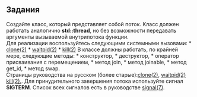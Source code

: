 ## Задания

Создайте класс, который представляет собой поток. Класс должен работать аналогично **std::thread**, 
но без возможности передавать аргументы вызываемой внутрипотока функции.    
Для реализации воспользуйтесь следующими системными вызовами:
    * [clone(2)](http://man7.org/linux/man-pages/man2/clone.2.html)
    * [waitpid(2)](http://man7.org/linux/man-pages/man2/waitpid.2.html)
    * [kill(2)](http://man7.org/linux/man-pages/man2/kill.2.html)
В классе должны работать, по крайней мере, следующие методы:
    * конструктор,
    * деструктор,
    * оператор присваивания с перемещением,
    * метод join,
    * метод joinable,
    * метод get_id,
    * метод swap.  
Страницы руководства на русском (более старые):[clone(2)](https://www.opennet.ru/man.shtml?topic=clone&russian=0&category=2), 
[waitpid(2)](https://www.opennet.ru/man.shtml?topic=waitpid&russian=0&category=2)
[kill(2).](https://www.opennet.ru/man.shtml?topic=kill&russian=0&category=2).
Для принудительного завершения потока используйте сигнал **SIGTERM**. Список
всех сигналов есть в руководстве [signal(7)](http://man7.org/linux/man-pages/man7/signal.7.html).
